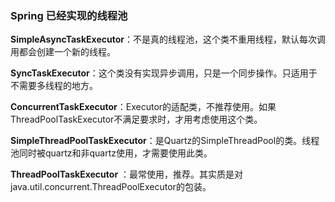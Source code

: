 
### Spring 已经实现的线程池
**SimpleAsyncTaskExecutor**：不是真的线程池，这个类不重用线程，默认每次调用都会创建一个新的线程。

**SyncTaskExecutor**：这个类没有实现异步调用，只是一个同步操作。只适用于不需要多线程的地方。

**ConcurrentTaskExecutor**：Executor的适配类，不推荐使用。如果ThreadPoolTaskExecutor不满足要求时，才用考虑使用这个类。

**SimpleThreadPoolTaskExecutor**：是Quartz的SimpleThreadPool的类。线程池同时被quartz和非quartz使用，才需要使用此类。

**ThreadPoolTaskExecutor** ：最常使用，推荐。其实质是对java.util.concurrent.ThreadPoolExecutor的包装。